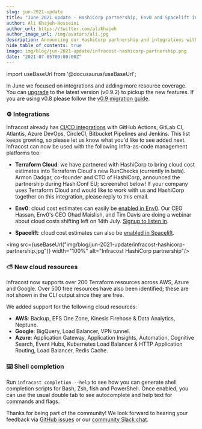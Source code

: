 ```yaml
---
slug: jun-2021-update
title: "June 2021 update - HashiCorp partnership, Env0 and Spacelift integrations!"
author: Ali Khajeh-Hosseini
author_url: https://twitter.com/alikhajeh
author_image_url: /img/avatars/ali.jpg
description: Announcing our HashiCorp partnership and integrations with Env0 and Spacelift
hide_table_of_contents: true
image: img/blog/jun-2021-update/infracost-hashicorp-partnership.png
date: "2021-07-05T00:00:00Z"
---
```


import useBaseUrl from '@docusaurus/useBaseUrl';

In June we focused on integrations and adding more resource coverage. You can [upgrade](/docs/#1-install-infracost) to the latest version (v0.9.2) to pickup the new features. If you are using v0.8 please follow the [v0.9 migration guide](/docs/guides/v0.9_migration).

### ⚙️ Integrations

Infracost already has [CI/CD integrations](/docs/integrations/cicd/) with GitHub Actions, GitLab CI, Atlantis, Azure DevOps, CircleCI, Bitbucket Pipelines and Jenkins. This list keeps growing, so please let us know what you'd like to see added next. Infracost can now be used with the following infra-as-code management platforms too:

- **Terraform Cloud**: we have partnered with HashiCorp to bring cloud cost estimates into Terraform Cloud's new RunChecks (currently in beta). Armon Dadgar, co-founder and CTO of HashiCorp, announced the partnership during HashiConf EU; screenshot below! If your company uses Terraform Cloud and would like to work with us and HashiCorp together on this integration, please reply to this email.

- **Env0**: cloud cost estimates can easily be [enabled in Env0](https://docs.env0.com/docs/cost-estimation). Our CEO Hassan, Env0's CEO Ohad Maislish, and Tim Davis are doing a webinar about cloud costs shifting left on 14th July. [Signup to listen in](https://www.brighttalk.com/webcast/18739/496711/shifting-left-cloud-cost-with-infrastructure-as-code).

- **Spacelift**: cloud cost estimates can also be [enabled in Spacelift](https://docs.spacelift.io/vendors/terraform/infracost).

<img src={useBaseUrl("img/blog/jun-2021-update/infracost-hashicorp-partnership.jpg")} width="100%" alt="Infracost HashiCorp partnership"/>

### ⛅ New cloud resources

Infracost now supports over 200 Terraform resources across AWS, Azure and Google. Over 500 free resources have also been identified; these are not shown in the CLI output since they are free.

We added support for the following cloud resources:
- **AWS**: Backup, EFS One Zone, Kinesis Firehose & Data Analytics, Neptune.
- **Google**: BigQuery, Load Balancer, VPN tunnel.
- **Azure**: Application Gateway, Application Insights, Automation, Cognitive Search, Event Hubs, Kubernetes Load Balancer & HTTP Application Routing, Load Balancer, Redis Cache.

### ⌨️ Shell completion

Run `infracost completion --help` to see how you can generate shell completion scripts for Bash, Zsh, fish and PowerShell. Once enabled, you can use the usual double tab to see autocomplete and help text for commands and flags.

Thanks for being part of the community! We look forward to hearing your feedback via [GitHub issues](https://github.com/infracost/infracost/issues/) or our [community Slack chat](https://www.infracost.io/community-chat).
